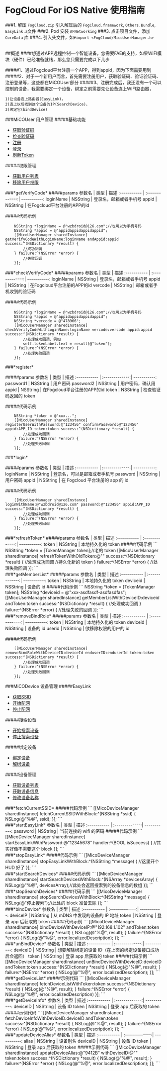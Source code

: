 # FogCloud For iOS Native 使用指南

###1. 解压 `FogCloud.zip` 引入解压后的 `FogCloud.framework`, `Others.Bundle`, `EasyLink.a`文件
###2. Pod 安装 `AFNetworking`
###3. 点击项目文件，添加 `CoreData` 库
###4. 引入头文件，如`#import <FogCloud/MicoUserManager.h>`

</br>
##概述
####想通过APP远程控制一个智能设备，您需要FAE的支持，如果WIFI模块（硬件）已经准备就绪，那么您只需要完成以下几步

#####1、通过Fogcloud平台注册一个APP，得到appid，因为下面需要用到
#####2、对于一个新用户而言，首先需要注册用户，获取验证码、验证验证码、注册登录等，这些都在MiCOUser部分
#####3、注册完成后，我还没有一个可以控制的设备，我需要绑定一个设备，绑定之前需要先让设备连上WIFI路由器，

	1)让设备连上路由器(EasyLink)，
	2)连上以后找到这个设备的IP(SearchDevice)，
	3)绑定它(bindDevice)

###MiCOUser 用户管理
#####基础功能
* [获取验证码](#getVerifyCode)
* [检查验证码](#checkVerifyCode)
* [注册](#register)
* [登录](#login)
* [刷新Token](#refreshToken)

#####权限管理
* [获取用户列表](#fetchMemberList)
* [移除用户权限](#removeBindRole)


<div id='getVerifyCode'>
###*getVerifyCode*
#####params
参数名 | 类型 | 描述
:-----------  | :-------------:| -----------:
loginName     | NSString       | 登录名，邮箱或者手机号
appid         | NSString       | 在Fogcloud平台注册的APP的id

#####代码示例
```
    NSString *loginName = @"wzbdroid@126.com";//也可以为手机号码
    NSString *appid = @"appidappidappidappid";
    [[MicoUserManager sharedInstance] getVerifyCodeWithLoginName:loginName andAppid:appid success:^(NSDictionary *result) {
        //成功回调
    } failure:^(NSError *error) {
        //失败回调
    }];
```

<div id='checkVerifyCode'>
###*checkVerifyCode*
#####params
参数名 | 类型 | 描述
:-----------  | :-------------:| -----------:
loginName     | NSString       | 登录名，邮箱或者手机号
appid         | NSString       | 在Fogcloud平台注册的APP的id
vercode		  | NSString 		| 邮箱或者手机收到的验证码

#####代码示例 
```
	NSString *loginName = @"wzbdroid@126.com";//也可以为手机号码
    NSString *appid = @"appidappidappidappid";
    NSString *vercode = @"478966";
    [[MicoUserManager sharedInstance] checkVerifyCodeWithLoginName:loginName vercode:vercode appid:appid success:^(NSDictionary *result) {
        //处理成功回调，例如
        self.tokenLabel.text = result[@"token"];
    } failure:^(NSError *error) {
        //处理失败回调
    }];
```

<div id='register'>
###*register*

#####params
参数名 | 类型 | 描述
:-----------  | :-------------:| -----------:
password1     | NSString       | 用户密码
password2     | NSString       | 用户密码，确认用
appid         | NSString       | 在Fogcloud平台注册的APP的id
token		  | NSString		| 检查验证码返回的 token

#####代码示例
```
	NSString *token = @"xxx...";
    [[MicoUserManager sharedInstance] registerUserWithPassword:@"123456" confirmPassword:@"123456" appid:APP_ID token:token success:^(NSDictionary *result) {
        //处理成功回调
    } failure:^(NSError *error) {
        //处理失败回调
    }];
```

<div id='login'>
###*login*

#####params
参数名 | 类型 | 描述
:-----------  | :-------------:| -----------:
loginName     | NSString       | 登录名，可以是邮箱或者手机号
password      | NSString       | 用户密码
appid		  | NSString		| 在 Fogcloud 平台注册的 app 的 id

#####代码示例
```
    [[MicoUserManager sharedInstance] loginWithName:@"wzbdroid@126.com" password:@"123456" appid:APP_ID success:^(NSDictionary *result) {
        //处理成功回调
    } failure:^(NSError *error) {
        //处理失败回调
    }];
```

<div id='refreshToken'>
###*refreshToken*
#####params
参数名 | 类型 | 描述
:-----------  | :-------------:| -----------:
token         | NSString       | 本地持久化的 token
#####代码示例
```
    NSString *token = [TokenManager token];//老的 token
    [[MicoUserManager sharedInstance] refreshTokenWithOldToken:@"" success:^(NSDictionary *result) {
        //处理成功回调
        //持久化新的 token
    } failure:^(NSError *error) {
        //处理失败回调
    }];
```

<div id='fetchMemberList'>
###*getMemberList*
#####params
参数名 | 类型 | 描述
:-----------  | :-------------:| -----------:
token         | NSString       | 本地持久化的 token
deviceid	  |	NSString 		| 设备的 id
#####代码示例
```
    NSString *token = [TokenManager token];
    NSString *deviceid = @"xxx-asdfasdf-asdfasdfas";
    [[MicoUserManager sharedInstance] getMemberListWithDeviceID:deviceid andToken:token success:^(NSDictionary *result) {
        //处理成功回调
    } failure:^(NSError *error) {
        //处理失败的回调
    }];
```

<div id='removeBindRole'>
###*removeBindRole*
#####params
参数名 | 类型 | 描述
:-----------  | :-------------:| -----------:
token         | NSString       | 本地持久化的 token
deviceid	  |	NSString 		| 设备的 id
userid		  | NSString		| 欲移除权限的用户的 id

#####代码示例
```
    [[MicoUserManager sharedInstance] removeBindRoleWithDeviceID:deviceId enduserID:enduserId token:token success:^(NSDictionary *result) {
        //处理成功回调
    } failure:^(NSError *error) {
        //处理失败回调
    }];
```

###MiCODevice 设备管理
#####EasyLink
* [获取SSID](#fetchCurrentSSID)
* [开始配网](#startEasyLink)
* [停止配网](#stopEasyLink)

#####搜索设备
* [开始搜索设备](#startSearchDevices)
* [停止搜索设备](#stopSearchDevices)

#####绑定设备
* [绑定设备](#bindDevice)
* [解绑设备](#unBindDevice)

#####设备管理
* [获取设备列表](#getDeviceList)
* [获取设备信息](#getDeviceInfo)
* [修改设备名称](#updateDeviceAlias)


<!--#####权限管理
* [获取用户列表](#getMemberList)
* [移除用户权限](#)-->




<div id='fetchCurrentSSID'>
###*fetchCurrentSSID*
#####代码示例
```
    [[MicoDeviceManager sharedInstance] fetchCurrentSSIDWithBlock:^(NSString *ssid) {
        NSLog(@"%@", ssid);
    }];
```

<div id='startEasyLink'>
###*startEasyLink*
参数名 | 类型 | 描述
:-----------  | :-------------:| -----------:
password      | NSString       | 当前连接的 wifi 的密码
#####代码示例
```
	[[MicoDeviceManager sharedInstance] startEasyLinkWithPassword:@"12345678" handler:^(BOOL isSuccess) {
    	//其实好像不需要这个 block    
    }];
```

<div id='stopEasyLink'>
###*stopEasyLink*
#####代码示例
```
    [[MicoDeviceManager sharedInstance] stopEasyLinkWithBlock:^(NSString *message) {
        //这里开个 HUD 好了
    }];
```

<div id='startSearchDevices'>
###*startSearchDevices*
#####代码示例
```
	[[MicoDeviceManager sharedInstance] startSearchDevicesWithBlock:^(NSArray *devicesArray) {
		NSLog(@"%@", devicesArray);//此处会返回搜索到的设备信息的数组
	}];
```     

<div id='stopSearchDevices'>
###*stopSearchDevices*
#####代码示例
```
	[[MicoDeviceManager sharedInstance] stopSearchDevicesWithBlock:^(NSString *message) {
		NSLog(@"停止搜索");//此处的 block 准备去除
    }];
```   

<div id='bindDevice'>
###*bindDevice*
参数名 | 类型 | 描述
:-----------  | :-------------:| -----------:
deviceIP     | NSString       | 从 mDNS 中发现的设备的 IP 地址
token		 | NSString		   | 登录 app 后获取的 token
#####代码示例
```
	[[MicoDeviceManager sharedInstance] bindDeviceWithDeviceIP:@"192.168.1.102" andToken:token success:^(NSDictionary *result) {
        NSLog(@"%@", result);
    } failure:^(NSError *error) {
        NSLog(@"%@", error.localizedDescription);
    }];
```

<div id='unBindDevice'>
###*unBindDevice*
参数名 | 类型 | 描述
:-----------  | :-------------:| -----------:
deviceID     | NSString       | 想要解除绑定的设备 ID（在上面的绑定设备接口成功后会返回）
token		 | NSString		   | 登录 app 后获取的 token
#####代码示例
```
	[[MicoDeviceManager sharedInstance] unBindDeviceWithDeviceID:deviceID andToken:token success:^(NSDictionary *result) {
        NSLog(@"%@", result);
    } failure:^(NSError *error) {
        NSLog(@"%@", error.localizedDescription);
    }];
```

<div id='getDeviceList'>
###*getDeviceList*
#####示例代码
```
	[[MicoDeviceManager sharedInstance] fetchDeviceListWithToken:token 		success:^(NSDictionary *result) {
		NSLog(@"%@", result);    
    } failure:^(NSError *error) {
        NSLog(@"%@", error.localizedDescription)
    }];
```

<div id='getDeviceInfo'>
###*getDeviceInfo*
参数名 | 类型 | 描述
:-----------  | :-------------:| -----------:
deviceID     | NSString       | 设备 ID
token		 | NSString		   | 登录 app 后获取的 token
#####示例代码
```
    [[MicoDeviceManager sharedInstance] fetchDeviceInfoWithDeviceID:deviceID andToken:token success:^(NSDictionary *result) {
        NSLog(@"%@", result);
    } failure:^(NSError *error) {
        NSLog(@"%@", error.localizedDescription);
    }];
```

<div id='updateDeviceAlias'>
###*updateDeviceAlias*
参数名 | 类型 | 描述
:-----------  | :-------------:| -----------:
alias		  | NSString		| 设备别名
deviceID     | NSString       | 设备 ID
token		 | NSString		   | 登录 app 后获取的 token
#####示例代码
```
	[[MicoDeviceManager sharedInstance] updateDeviceAlias:@"9412B" withDeviceID:@"" token:token success:^(NSDictionary *result) {
        NSLog(@"%@", result);
    } failure:^(NSError *error) {
        NSLog(@"%@", error.localizedDescription);
    }];
```